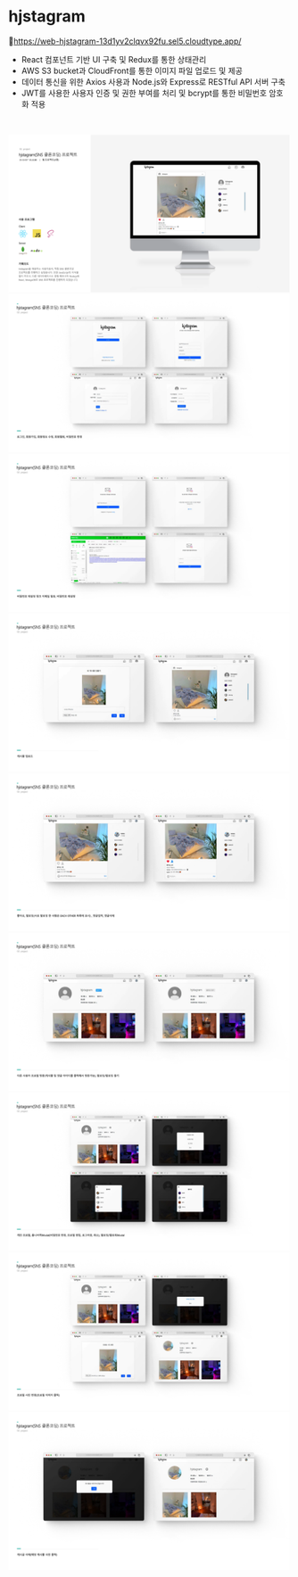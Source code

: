 # hjstagram

🔗https://web-hjstagram-13d1yv2clqvx92fu.sel5.cloudtype.app/

- React 컴포넌트 기반 UI 구축 및 Redux를 통한 상태관리
- AWS S3 bucket과 CloudFront를 통한 이미지 파일 업로드 및 제공
- 데이터 통신을 위한 Axios 사용과 Node.js와 Express로 RESTful API 서버 구축
- JWT를 사용한 사용자 인증 및 권한 부여를 처리 및 bcrypt를 통한 비밀번호 암호화 적용

<br>

![1.project](./frontend/public/img/1.project.png)
![2.project](./frontend/public/img/2.project.png)
![3.project](./frontend/public/img/3.project.png)
![4.project](./frontend/public/img/4.project.png)
![5.project](./frontend/public/img/5.project.png)
![6.project](./frontend/public/img/6.project.png)
![7.project](./frontend/public/img/7.project.png)
![8.project](./frontend/public/img/8.project.png)
![9.project](./frontend/public/img/9.project.png)
